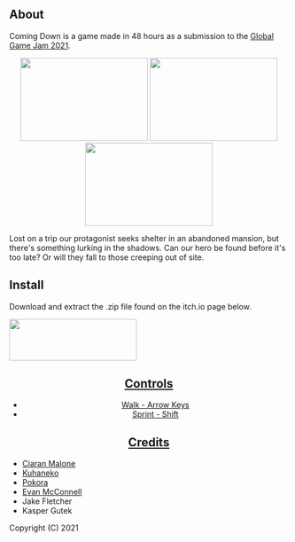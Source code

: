 ## About
Coming Down is a game made in 48 hours as a submission to the [Global Game Jam 2021](https://globalgamejam.org/2021/games).
<p align="center">
  <img width="230" height="150" src="https://ggj.s3.amazonaws.com/styles/game_content__normal/games/screenshots/2021/01/245691/image_2021-01-31_164518.png?itok=9VZXGOfw&timestamp=1612111663">
  <img width="230" height="150" src="https://ggj.s3.amazonaws.com/styles/game_content__normal/games/screenshots/2021/01/245691/image_2021-01-31_164655.png?itok=DM3qjNUH&timestamp=1612111663">
  <img width="230" height="150" src="https://ggj.s3.amazonaws.com/styles/game_content__normal/games/screenshots/2021/01/245691/image_2021-01-31_164712.png?itok=0Ycuaz6q&timestamp=1612111663">
</p>

Lost on a trip our protagonist seeks shelter in an abandoned mansion, but there's something lurking in the shadows. Can our hero be found before it's too late? Or will they fall to those creeping out of site.

## Install

Download and extract the .zip file found on the itch.io page below.

<a href="https://evanmcconnell.itch.io/mirror-maze" align="center">
  <img width="230" height="75" src="https://camo.githubusercontent.com/a69504586b6810922dbd8cc3636a98b825f15cac3135053de7b640e97a3fe6cd/68747470733a2f2f7374617469632e697463682e696f2f696d616765732f62616467652e737667">
</p>

## Controls

- Walk - Arrow Keys
- Sprint - Shift

## Credits

- [Ciaran Malone](https://github.com/ciaranmalone)
- [Kuhaneko](https://github.com/Kuhaneko)
- [Pokora](https://github.com/Pokora22)
- [Evan McConnell](https://github.com/EvanMcConnell)
- Jake Fletcher
- Kasper Gutek

Copyright (C) 2021
